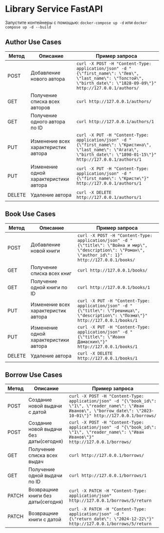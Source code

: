 
# Library Service FastAPI


Запустите контейнеры с помощью: `docker-compose up -d` или `docker compose up -d --build`

## Author Use Cases
| Метод  | Описание                                | Пример запроса                                                                                                                  |
|--------|-----------------------------------------|-------------------------------------------------------------------------------------------------------------------------------|
| POST   | Добавление нового автора                | `curl -X POST -H "Content-Type: application/json" -d "{\"first_name\": \"Лев\", \"last_name\": \"Толстой\", \"birth_date\": \"1828-09-09\"}" http://127.0.0.1/authors/` |
| GET    | Получение списка всех авторов           | `curl http://127.0.0.1/authors/`                                                                                             |
| GET    | Получение одного автора по ID           | `curl http://127.0.0.1/authors/1`                                                                                             |
| PUT    | Изменение всех характеристик автора     | `curl -X PUT -H "Content-Type: application/json" -d "{\"first_name\": \"Кристина\", \"last_name\": \"Агата\", \"birth_date\": \"1890-01-15\"}" http://127.0.0.1/authors/1` |
| PUT    | Изменение одной характеристики автора   | `curl -X PUT -H "Content-Type: application/json" -d "{\"first_name\": \"Кристи\"}" http://127.0.0.1/authors/1`               |
| DELETE | Удаление автора                         | `curl -X DELETE http://127.0.0.1/authors/1`                                                                                    |



## Book Use Cases
| Метод  | Описание                                | Пример запроса                                                                                                                  |
|--------|-----------------------------------------|-------------------------------------------------------------------------------------------------------------------------------|
| POST   | Добавление новой книги                  | `curl -X POST -H "Content-Type: application/json" -d "{\"title\": \"Война и мир\", \"description\": \"Роман\", \"author_id\": 1}" http://127.0.0.1/books/` |
| GET    | Получение списка всех книг              | `curl http://127.0.0.1/books/`                                                                                             |
| GET    | Получение одной книги по ID             | `curl http://127.0.0.1/books/1`                                                                                             |
| PUT    | Изменение всех характеристик автора     | `curl -X PUT -H "Content-Type: application/json" -d "{\"title\": \"Грешница\", \"description\": \"Поэма\"}" http://127.0.0.1/books/1` |
| PUT    | Изменение одной характеристики автора   | `curl -X PUT -H "Content-Type: application/json" -d "{\"title\": \"Иоанн Дамаскин\"}" http://127.0.0.1/books/1`               |
| DELETE | Удаление автора                         | `curl -X DELETE http://127.0.0.1/books/1`                                                                                    |


## Borrow Use Cases
| Метод  | Описание                                | Пример запроса                                                                                                                  |
|--------|-----------------------------------------|-------------------------------------------------------------------------------------------------------------------------------|
| POST   | Создание новой выдачи с датой           | `curl -X POST -H "Content-Type: application/json" -d "{\"book_id\": \"1\", \"reader_name\": \"Иван Иванов\", \"borrow_date\": \"2023-10-01\"}" http://127.0.0.1/borrows/` |
| POST   | Создание новой выдачи без даты(сегодня) | `curl -X POST -H "Content-Type: application/json" -d "{\"book_id\": \"1\", \"reader_name\": \"Иван Иванов\"}" http://127.0.0.1/borrows/` |
| GET    | Получение списка всех выдач             | `curl http://127.0.0.1/borrows/`                                                                                             |
| GET    | Получение одной выдачи по ID            | `curl http://127.0.0.1/borrows/1`                                                                                             |
| PATCH  | Возвращние книги без даты(сегодня)      | `curl -X PATCH -H "Content-Type: application/json" http://127.0.0.1/borrows/5/return` |
| PATCH  | Возвращние книги с датой                | `curl -X PATCH -H "Content-Type: application/json" -d "{\"return_date\": \"2024-12-22\"}" http://127.0.0.1/borrows/5/return`               |








